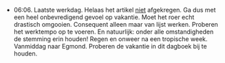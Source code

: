- 06:06. Laatste werkdag. Helaas het artikel <ins>niet</ins> afgekregen. Ga dus met een heel onbevredigend gevoel op vakantie. Moet het roer echt drastisch omgooien. Consequent alleen maar van lijst werken. Proberen het werktempo op te voeren. En natuurlijk: onder alle omstandigheden de stemming erin houden! Regen en onweer na een tropische week. Vanmiddag naar Egmond. Proberen de vakantie in dit dagboek bij te houden.